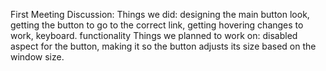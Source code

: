 First Meeting Discussion:
  Things we did: designing the main button look, getting the button to go to the correct link, getting hovering changes to work, keyboard. functionality
  Things we planned to work on: disabled aspect for the button, making it so the button adjusts its size based on the window size.
